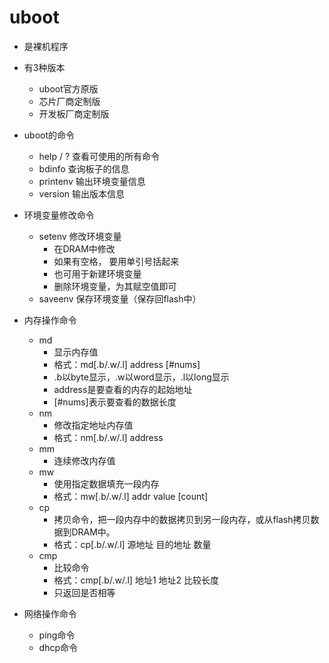 # uboot

- 是裸机程序

- 有3种版本
    - uboot官方原版
    - 芯片厂商定制版
    - 开发板厂商定制版
- uboot的命令
  - help / ? 查看可使用的所有命令
  - bdinfo 查询板子的信息
  - printenv 输出环境变量信息
  - version 输出版本信息
- 环境变量修改命令
  - setenv 修改环境变量
    - 在DRAM中修改
    - 如果有空格， 要用单引号括起来
    - 也可用于新建环境变量
    - 删除环境变量，为其赋空值即可
  - saveenv 保存环境变量（保存回flash中）
- 内存操作命令
  - md
    - 显示内存值
    - 格式：md[.b/.w/.l] address [#nums]
    - .b以byte显示，.w以word显示，.l以long显示
    - address是要查看的内存的起始地址
    - [#nums]表示要查看的数据长度
  - nm
    - 修改指定地址内存值
    - 格式：nm[.b/.w/.l] address
  - mm
    - 连续修改内存值
  - mw
    - 使用指定数据填充一段内存
    - 格式：mw[.b/.w/.l] addr value [count]
  - cp
    - 拷贝命令，把一段内存中的数据拷贝到另一段内存，或从flash拷贝数据到DRAM中。
    - 格式：cp[.b/.w/.l] 源地址 目的地址 数量
  - cmp
    - 比较命令
    - 格式：cmp[.b/.w/.l] 地址1 地址2 比较长度
    - 只返回是否相等
- 网络操作命令
  - ping命令
  - dhcp命令